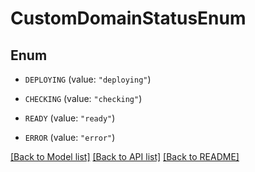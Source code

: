 # CustomDomainStatusEnum

## Enum


* `DEPLOYING` (value: `"deploying"`)

* `CHECKING` (value: `"checking"`)

* `READY` (value: `"ready"`)

* `ERROR` (value: `"error"`)


[[Back to Model list]](../README.md#documentation-for-models) [[Back to API list]](../README.md#documentation-for-api-endpoints) [[Back to README]](../README.md)


